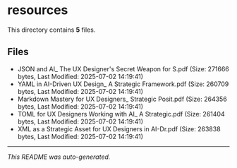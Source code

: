 # resources

This directory contains **5** files.

## Files

- JSON and AI_ The UX Designer's Secret Weapon for S.pdf (Size: 271666 bytes, Last Modified: 2025-07-02 14:19:41)
- YAML in AI-Driven UX Design_ A Strategic Framework.pdf (Size: 260709 bytes, Last Modified: 2025-07-02 14:19:41)
- Markdown Mastery for UX Designers_ Strategic Posit.pdf (Size: 264356 bytes, Last Modified: 2025-07-02 14:19:41)
- TOML for UX Designers Working with AI_ A Strategic.pdf (Size: 261404 bytes, Last Modified: 2025-07-02 14:19:41)
- XML as a Strategic Asset for UX Designers in AI-Dr.pdf (Size: 263838 bytes, Last Modified: 2025-07-02 14:19:41)

---
*This README was auto-generated.*
